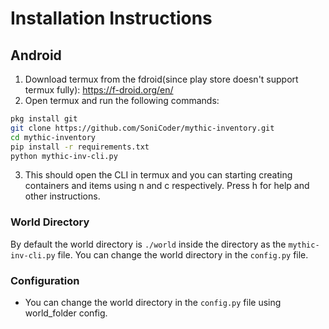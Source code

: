 # Installation Instructions

## Android

1. Download termux from the fdroid(since play store doesn't support termux fully): https://f-droid.org/en/
2. Open termux and run the following commands:
```bash
pkg install git
git clone https://github.com/SoniCoder/mythic-inventory.git
cd mythic-inventory
pip install -r requirements.txt
python mythic-inv-cli.py
```
3. This should open the CLI in termux and you can starting creating containers and items using n and c respectively. Press h for help and other instructions.

### World Directory

By default the world directory is `./world` inside the directory as the `mythic-inv-cli.py` file. You can change the world directory in the `config.py` file.

### Configuration

- You can change the world directory in the `config.py` file using world_folder config.

